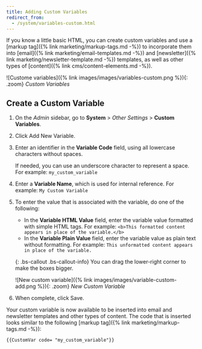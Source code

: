 ```yaml
---
title: Adding Custom Variables
redirect_from: 
  - /system/variables-custom.html
---
```


If you know a little basic HTML, you can create custom variables and use a [markup tag]({% link marketing/markup-tags.md -%}) to incorporate them into [email]({% link marketing/email-templates.md -%}) and [newsletter]({% link marketing/newsletter-template.md -%}) templates, as well as other types of [content]({% link cms/content-elements.md -%}).

![Custome variables]({% link images/images/variables-custom.png %}){: .zoom}
_Custom Variables_

## Create a Custom Variable

1. On the _Admin_ sidebar, go to **System** > _Other Settings_ > **Custom Variables**.

1. Click <span class="btn">Add New Variable</span>.

1. Enter an identifier in the **Variable Code** field, using all lowercase characters without spaces. 

    If needed, you can use an underscore character to represent a space. For example: `my_custom_variable`
 
1. Enter a **Variable Name**, which is used for internal reference. For example: `My Custom Variable`
   
1. To enter the value that is associated with the variable, do one of the following:

   - In the **Variable HTML Value** field, enter the variable value formatted with simple HTML tags. For example:
   `<b>This formatted content appears in place of the variable.</b>`
   - In the **Variable Plain Value** field, enter the variable value as plain text without formatting. For example:
    `This unformatted content appears in place of the variable.`

    {: .bs-callout .bs-callout-info}
    You can drag the lower-right corner to make the boxes bigger.

    ![New custom variable]({% link images/images/variable-custom-add.png %}){: .zoom}
    _New Custom Variable_

1. When complete, click <span class="btn">Save</span>.
   
  Your custom variable is now available to be inserted into email and newsletter templates and other types of content.  The code that is inserted looks similar to the following [markup tag]({% link marketing/markup-tags.md -%}):

  `{{CustomVar code= "my_custom_variable"}}`
  
